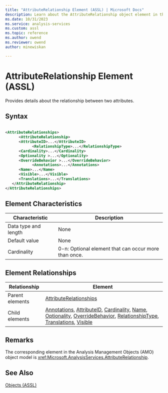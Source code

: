 ```yaml
---
title: "AttributeRelationship Element (ASSL) | Microsoft Docs"
description: Learn about the AttributeRelationship object element in the Analysis Services Scripting Language (ASSL) schema.
ms.date: 10/31/2023
ms.service: analysis-services
ms.custom: assl
ms.topic: reference
ms.author: owend
ms.reviewer: owend
author: minewiskan

---
```

# AttributeRelationship Element (ASSL)

  Provides details about the relationship between two attributes.  
  
## Syntax  
  
```xml  
  
<AttributeRelationships>  
      <AttributeRelationship>  
      <AttributeID>...</AttributeID>  
            <RelationshipType>...</RelationshipType>  
      <Cardinality>...</Cardinality>  
      <Optionality >...</Optionality>  
      <OverrideBehavior >...</OverrideBehavior>  
            <Annotations>...</Annotations>  
      <Name>...</Name>  
      <Visible>...</Visible>  
      <Translations>...</Translations>  
   </AttributeRelationship>  
</AttributeRelationships>  
```  
  
## Element Characteristics  
  
|Characteristic|Description|  
|--------------------|-----------------|  
|Data type and length|None|  
|Default value|None|  
|Cardinality|0-n: Optional element that can occur more than once.|  
  
## Element Relationships  
  
|Relationship|Element|  
|------------------|-------------|  
|Parent elements|[AttributeRelationships](../collections/attributerelationships-element-assl.md)|  
|Child elements|[Annotations](../collections/annotations-element-assl.md), [AttributeID](../properties/attributeid-element-assl.md), [Cardinality](../properties/cardinality-element-assl.md), [Name](../properties/name-element-assl.md), [Optionality](../properties/optionality-element-assl.md), [OverrideBehavior](../properties/overridebehavior-element-assl.md), [RelationshipType](../properties/relationshiptype-element-assl.md), [Translations](../collections/translations-element-assl.md), [Visible](../properties/visible-element-assl.md)|  
  
## Remarks  
 The corresponding element in the Analysis Management Objects (AMO) object model is <xref:Microsoft.AnalysisServices.AttributeRelationship>.  
  
## See Also  
 [Objects &#40;ASSL&#41;](../objects/objects-assl.md)  
  
  
